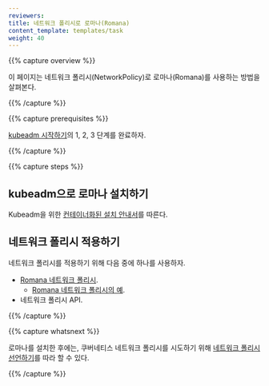 ```yaml
---
reviewers:
title: 네트워크 폴리시로 로마나(Romana)
content_template: templates/task
weight: 40
---
```


{{% capture overview %}}

이 페이지는 네트워크 폴리시(NetworkPolicy)로 로마나(Romana)를 사용하는 방법을 살펴본다.

{{% /capture %}}

{{% capture prerequisites %}}

[kubeadm 시작하기](/docs/getting-started-guides/kubeadm/)의 1, 2, 3 단계를 완료하자.

{{% /capture %}}

{{% capture steps %}}

## kubeadm으로 로마나 설치하기

Kubeadm을 위한 [컨테이너화된 설치 안내서](https://github.com/romana/romana/tree/master/containerize)를 따른다.

## 네트워크 폴리시 적용하기

네트워크 폴리시를 적용하기 위해 다음 중에 하나를 사용하자.

* [Romana 네트워크 폴리시](https://github.com/romana/romana/wiki/Romana-policies).
    * [Romana 네트워크 폴리시의 예](https://github.com/romana/core/blob/master/doc/policy.md).
* 네트워크 폴리시 API.

{{% /capture %}}

{{% capture whatsnext %}}

로마나를 설치한 후에는, 쿠버네티스 네트워크 폴리시를 시도하기 위해 [네트워크 폴리시 선언하기](/docs/tasks/administer-cluster/declare-network-policy/)를 따라 할 수 있다.

{{% /capture %}}


